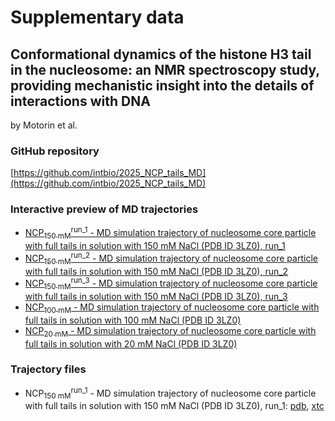 # Supplementary data
## Conformational dynamics of the histone H3 tail in the nucleosome: an NMR spectroscopy study, providing mechanistic insight into the details of interactions with DNA
by Motorin et al.


### GitHub repository
[https://github.com/intbio/2025_NCP_tails_MD](https://github.com/intbio/2025_NCP_tails_MD)

### Interactive preview of MD trajectories
- [NCP<sub>150 mM</sub><sup>run_1</sup> - MD simulation trajectory of nucleosome core particle with full tails in solution with 150 mM NaCl (PDB ID 3LZ0), run_1](nucl_150_1_trj_preview)
- [NCP<sub>150 mM</sub><sup>run_2</sup> - MD simulation trajectory of nucleosome core particle with full tails in solution with 150 mM NaCl (PDB ID 3LZ0), run_2](nucl_150_2_trj_preview)
- [NCP<sub>150 mM</sub><sup>run_3</sup> - MD simulation trajectory of nucleosome core particle with full tails in solution with 150 mM NaCl (PDB ID 3LZ0), run_3](nucl_150_3_trj_preview)
- [NCP<sub>100 mM</sub> - MD simulation trajectory of nucleosome core particle with full tails in solution with 100 mM NaCl (PDB ID 3LZ0)](nucl_100_trj_preview)
- [NCP<sub>20 mM</sub> - MD simulation trajectory of nucleosome core particle with full tails in solution with 20 mM NaCl (PDB ID 3LZ0)](nucl_20_trj_preview)


### Trajectory files
- NCP<sub>150 mM</sub><sup>run_1</sup>  - MD simulation trajectory of nucleosome core particle with full tails in solution with 150 mM NaCl (PDB ID 3LZ0), run_1: [pdb](trj/wt_1.pdb), [xtc](trj/wt_1_10ns.xtc)
